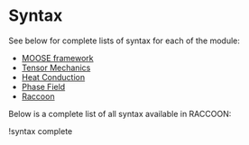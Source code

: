 # Syntax

See below for complete lists of syntax for each of the module:

- [MOOSE framework](syntax/framework.md)
- [Tensor Mechanics](syntax/tensor_mechanics.md)
- [Heat Conduction](syntax/heat_transfer.md)
- [Phase Field](syntax/phase_field.md)
- [Raccoon](syntax/raccoon.md)

Below is a complete list of all syntax available in RACCOON:

!syntax complete
